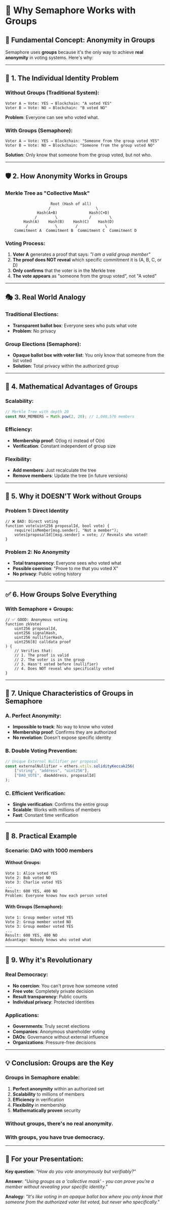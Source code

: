 # 🌳 Why Semaphore Works with Groups

## 🎯 **Fundamental Concept: Anonymity in Groups**

Semaphore uses **groups** because it's the only way to achieve **real anonymity** in voting systems. Here's why:

---

## 🔐 **1. The Individual Identity Problem**

### **Without Groups (Traditional System):**
```
Voter A → Vote: YES → Blockchain: "A voted YES"
Voter B → Vote: NO → Blockchain: "B voted NO"
```
**Problem**: Everyone can see who voted what.

### **With Groups (Semaphore):**
```
Voter A → Vote: YES → Blockchain: "Someone from the group voted YES"
Voter B → Vote: NO → Blockchain: "Someone from the group voted NO"
```
**Solution**: Only know that someone from the group voted, but not who.

---

## 🛡️ **2. How Anonymity Works in Groups**

### **Merkle Tree as "Collective Mask"**

```
                    Root (Hash of all)
                   /                    \
              Hash(A+B)              Hash(C+D)
             /        \              /        \
        Hash(A)    Hash(B)    Hash(C)    Hash(D)
         /            \        /            \
    Commitment A  Commitment B  Commitment C  Commitment D
```

### **Voting Process:**
1. **Voter A** generates a proof that says: *"I am a valid group member"*
2. **The proof does NOT reveal** which specific commitment it is (A, B, C, or D)
3. **Only confirms** that the voter is in the Merkle tree
4. **The vote appears** as "someone from the group voted", not "A voted"

---

## 🎭 **3. Real World Analogy**

### **Traditional Elections:**
- **Transparent ballot box**: Everyone sees who puts what vote
- **Problem**: No privacy

### **Group Elections (Semaphore):**
- **Opaque ballot box with voter list**: You only know that someone from the list voted
- **Solution**: Total privacy within the authorized group

---

## 🔢 **4. Mathematical Advantages of Groups**

### **Scalability:**
```typescript
// Merkle Tree with depth 20
const MAX_MEMBERS = Math.pow(2, 20); // 1,048,576 members
```

### **Efficiency:**
- **Membership proof**: O(log n) instead of O(n)
- **Verification**: Constant independent of group size

### **Flexibility:**
- **Add members**: Just recalculate the tree
- **Remove members**: Update the tree (in future versions)

---

## 🎯 **5. Why it DOESN'T Work without Groups**

### **Problem 1: Direct Identity**
```solidity
// ❌ BAD: Direct voting
function vote(uint256 proposalId, bool vote) {
    require(isMember[msg.sender], "Not a member");
    votes[proposalId][msg.sender] = vote; // Reveals who voted!
}
```

### **Problem 2: No Anonymity**
- **Total transparency**: Everyone sees who voted what
- **Possible coercion**: "Prove to me that you voted X"
- **No privacy**: Public voting history

---

## ✅ **6. How Groups Solve Everything**

### **With Semaphore + Groups:**
```solidity
// ✅ GOOD: Anonymous voting
function zkVote(
    uint256 proposalId,
    uint256 signalHash,
    uint256 nullifierHash,
    uint256[8] calldata proof
) {
    // Verifies that:
    // 1. The proof is valid
    // 2. The voter is in the group
    // 3. Hasn't voted before (nullifier)
    // 4. Does NOT reveal who specifically voted
}
```

---

## 🌟 **7. Unique Characteristics of Groups in Semaphore**

### **A. Perfect Anonymity:**
- **Impossible to track**: No way to know who voted
- **Membership proof**: Confirms they are authorized
- **No revelation**: Doesn't expose specific identity

### **B. Double Voting Prevention:**
```typescript
// Unique External Nullifier per proposal
const externalNullifier = ethers.utils.solidityKeccak256(
    ["string", "address", "uint256"],
    ["DAO_VOTE", daoAddress, proposalId]
);
```

### **C. Efficient Verification:**
- **Single verification**: Confirms the entire group
- **Scalable**: Works with millions of members
- **Fast**: Constant time verification

---


## 🎪 **8. Practical Example**

### **Scenario: DAO with 1000 members**

#### **Without Groups:**
```
Vote 1: Alice voted YES
Vote 2: Bob voted NO  
Vote 3: Charlie voted YES
...
Result: 600 YES, 400 NO
Problem: Everyone knows how each person voted
```

#### **With Groups (Semaphore):**
```
Vote 1: Group member voted YES
Vote 2: Group member voted NO
Vote 3: Group member voted YES
...
Result: 600 YES, 400 NO
Advantage: Nobody knows who voted what
```

---

## 🔑 **9. Why it's Revolutionary**

### **Real Democracy:**
- **No coercion**: You can't prove how someone voted
- **Free vote**: Completely private decision
- **Result transparency**: Public counts
- **Individual privacy**: Protected identities

### **Applications:**
- **Governments**: Truly secret elections
- **Companies**: Anonymous shareholder voting
- **DAOs**: Governance without external influence
- **Organizations**: Pressure-free decisions

---

## 💡 **Conclusion: Groups are the Key**

### **Groups in Semaphore enable:**
1. **Perfect anonymity** within an authorized set
2. **Scalability** to millions of members
3. **Efficiency** in verification
4. **Flexibility** in membership
5. **Mathematically proven** security

### **Without groups, there's no real anonymity.**
### **With groups, you have true democracy.**

---

## 🎯 **For your Presentation:**

**Key question**: *"How do you vote anonymously but verifiably?"*

**Answer**: *"Using groups as a 'collective mask' - you can prove you're a member without revealing your specific identity."*

**Analogy**: *"It's like voting in an opaque ballot box where you only know that someone from the authorized voter list voted, but never who specifically."*

